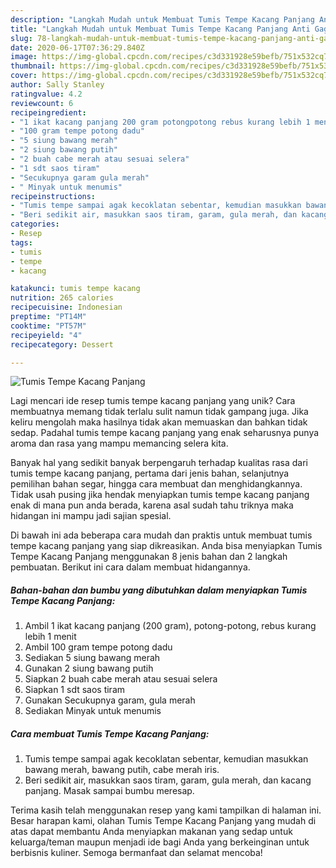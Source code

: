 ```yaml
---
description: "Langkah Mudah untuk Membuat Tumis Tempe Kacang Panjang Anti Gagal"
title: "Langkah Mudah untuk Membuat Tumis Tempe Kacang Panjang Anti Gagal"
slug: 78-langkah-mudah-untuk-membuat-tumis-tempe-kacang-panjang-anti-gagal
date: 2020-06-17T07:36:29.840Z
image: https://img-global.cpcdn.com/recipes/c3d331928e59befb/751x532cq70/tumis-tempe-kacang-panjang-foto-resep-utama.jpg
thumbnail: https://img-global.cpcdn.com/recipes/c3d331928e59befb/751x532cq70/tumis-tempe-kacang-panjang-foto-resep-utama.jpg
cover: https://img-global.cpcdn.com/recipes/c3d331928e59befb/751x532cq70/tumis-tempe-kacang-panjang-foto-resep-utama.jpg
author: Sally Stanley
ratingvalue: 4.2
reviewcount: 6
recipeingredient:
- "1 ikat kacang panjang 200 gram potongpotong rebus kurang lebih 1 menit"
- "100 gram tempe potong dadu"
- "5 siung bawang merah"
- "2 siung bawang putih"
- "2 buah cabe merah atau sesuai selera"
- "1 sdt saos tiram"
- "Secukupnya garam gula merah"
- " Minyak untuk menumis"
recipeinstructions:
- "Tumis tempe sampai agak kecoklatan sebentar, kemudian masukkan bawang merah, bawang putih, cabe merah iris."
- "Beri sedikit air, masukkan saos tiram, garam, gula merah, dan kacang panjang. Masak sampai bumbu meresap."
categories:
- Resep
tags:
- tumis
- tempe
- kacang

katakunci: tumis tempe kacang 
nutrition: 265 calories
recipecuisine: Indonesian
preptime: "PT14M"
cooktime: "PT57M"
recipeyield: "4"
recipecategory: Dessert

---
```



![Tumis Tempe Kacang Panjang](https://img-global.cpcdn.com/recipes/c3d331928e59befb/751x532cq70/tumis-tempe-kacang-panjang-foto-resep-utama.jpg)

Lagi mencari ide resep tumis tempe kacang panjang yang unik? Cara membuatnya memang tidak terlalu sulit namun tidak gampang juga. Jika keliru mengolah maka hasilnya tidak akan memuaskan dan bahkan tidak sedap. Padahal tumis tempe kacang panjang yang enak seharusnya punya aroma dan rasa yang mampu memancing selera kita.

Banyak hal yang sedikit banyak berpengaruh terhadap kualitas rasa dari tumis tempe kacang panjang, pertama dari jenis bahan, selanjutnya pemilihan bahan segar, hingga cara membuat dan menghidangkannya. Tidak usah pusing jika hendak menyiapkan tumis tempe kacang panjang enak di mana pun anda berada, karena asal sudah tahu triknya maka hidangan ini mampu jadi sajian spesial.




Di bawah ini ada beberapa cara mudah dan praktis untuk membuat tumis tempe kacang panjang yang siap dikreasikan. Anda bisa menyiapkan Tumis Tempe Kacang Panjang menggunakan 8 jenis bahan dan 2 langkah pembuatan. Berikut ini cara dalam membuat hidangannya.

<!--inarticleads1-->

##### Bahan-bahan dan bumbu yang dibutuhkan dalam menyiapkan Tumis Tempe Kacang Panjang:

1. Ambil 1 ikat kacang panjang (200 gram), potong-potong, rebus kurang lebih 1 menit
1. Ambil 100 gram tempe potong dadu
1. Sediakan 5 siung bawang merah
1. Gunakan 2 siung bawang putih
1. Siapkan 2 buah cabe merah atau sesuai selera
1. Siapkan 1 sdt saos tiram
1. Gunakan Secukupnya garam, gula merah
1. Sediakan  Minyak untuk menumis




<!--inarticleads2-->

##### Cara membuat Tumis Tempe Kacang Panjang:

1. Tumis tempe sampai agak kecoklatan sebentar, kemudian masukkan bawang merah, bawang putih, cabe merah iris.
1. Beri sedikit air, masukkan saos tiram, garam, gula merah, dan kacang panjang. Masak sampai bumbu meresap.




Terima kasih telah menggunakan resep yang kami tampilkan di halaman ini. Besar harapan kami, olahan Tumis Tempe Kacang Panjang yang mudah di atas dapat membantu Anda menyiapkan makanan yang sedap untuk keluarga/teman maupun menjadi ide bagi Anda yang berkeinginan untuk berbisnis kuliner. Semoga bermanfaat dan selamat mencoba!
